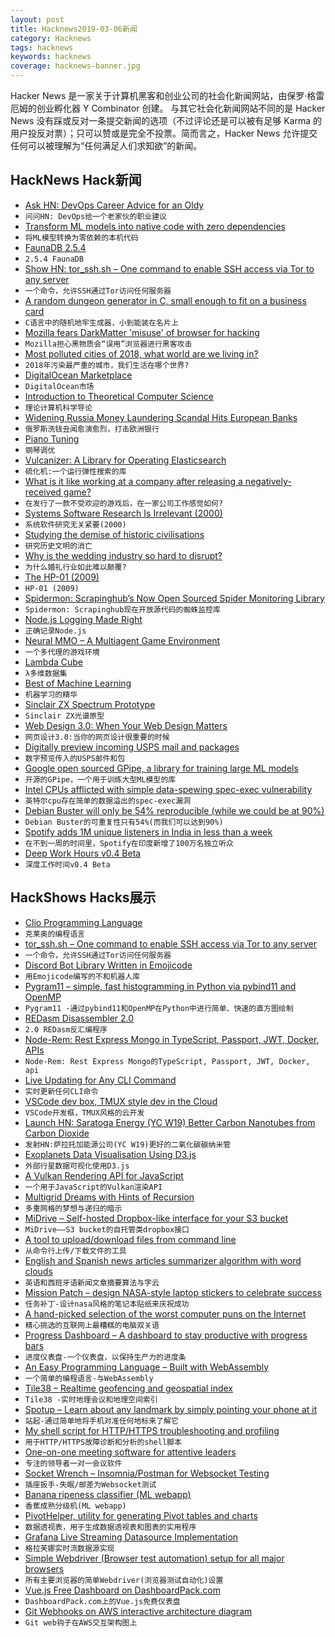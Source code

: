 ```yaml
---
layout: post
title: Hacknews2019-03-06新闻
category: Hacknews
tags: hacknews
keywords: hacknews
coverage: hacknews-banner.jpg
---
```


Hacker News 是一家关于计算机黑客和创业公司的社会化新闻网站，由保罗·格雷厄姆的创业孵化器 Y Combinator 创建。
与其它社会化新闻网站不同的是 Hacker News 没有踩或反对一条提交新闻的选项（不过评论还是可以被有足够 Karma 的用户投反对票）；只可以赞或是完全不投票。简而言之，Hacker News 允许提交任何可以被理解为“任何满足人们求知欲”的新闻。

## HackNews Hack新闻


- [Ask HN: DevOps Career Advice for an Oldy](item?id=19311482)
- `问问HN: DevOps给一个老家伙的职业建议`
- [Transform ML models into native code with zero dependencies](https://github.com/BayesWitnesses/m2cgen)
- `将ML模型转换为零依赖的本机代码`
- [FaunaDB 2.5.4](https://jepsen.io/analyses/faunadb-2.5.4)
- `2.5.4 FaunaDB`
- [Show HN: tor_ssh.sh – One command to enable SSH access via Tor to any server](https://gitlab.com/grownetics/devops/blob/master/tor_ssh.sh)
- `一个命令，允许SSH通过Tor访问任何服务器`
- [A random dungeon generator in C, small enough to fit on a business card](https://gist.github.com/munificent/b1bcd969063da3e6c298be070a22b604)
- `C语言中的随机地牢生成器，小到能装在名片上`
- [Mozilla fears DarkMatter &#39;misuse&#39; of browser for hacking](https://in.reuters.com/article/us-usa-spying-darkmatter/firefox-maker-fears-darkmatter-misuse-of-browser-for-hacking-idINKCN1QL28T)
- `Mozilla担心黑物质会“误用”浏览器进行黑客攻击`
- [Most polluted cities of 2018, what world are we living in?](https://www.airvisual.com/world-most-polluted-cities)
- `2018年污染最严重的城市，我们生活在哪个世界?`
- [DigitalOcean Marketplace](https://blog.digitalocean.com/introducing-digitalocean-marketplace/)
- `DigitalOcean市场`
- [Introduction to Theoretical Computer Science](https://introtcs.org)
- `理论计算机科学导论`
- [Widening Russia Money Laundering Scandal Hits European Banks](https://www.bloomberg.com/news/articles/2019-03-05/dirty-money-scandal-widens-with-reports-on-nordea-and-lithuania)
- `俄罗斯洗钱丑闻愈演愈烈，打击欧洲银行`
- [Piano Tuning](https://sidsite.com/articles/190303PianoTuning/)
- `钢琴调优`
- [Vulcanizer: A Library for Operating Elasticsearch](https://githubengineering.com/vulcanizer-a-library-for-elasticsearch/)
- `硫化机:一个运行弹性搜索的库`
- [What is it like working at a company after releasing a negatively-received game?](https://www.reddit.com/r/Games/comments/ax9uyj/what_is_it_like_working_at_a_company_during_and/)
- `在发行了一款不受欢迎的游戏后，在一家公司工作感觉如何?`
- [Systems Software Research Is Irrelevant (2000)](http://doc.cat-v.org/bell_labs/utah2000/)
- `系统软件研究无关紧要(2000)`
- [Studying the demise of historic civilisations](http://www.bbc.com/future/story/20190218-are-we-on-the-road-to-civilisation-collapse)
- `研究历史文明的消亡`
- [Why is the wedding industry so hard to disrupt?](https://www.vox.com/the-goods/2019/3/1/18246428/wedtech-wedding-startups-zola-the-knot)
- `为什么婚礼行业如此难以颠覆?`
- [The HP-01 (2009)](http://bytecollector.com/hp_01.htm)
- `HP-01 (2009)`
- [Spidermon: Scrapinghub’s Now Open Sourced Spider Monitoring Library](https://blog.scrapinghub.com/spidermon-scrapy-spider-monitoring)
- `Spidermon: Scrapinghub现在开放源代码的蜘蛛监控库`
- [Node.js Logging Made Right](https://itnext.io/nodejs-logging-made-right-117a19e8b4ce)
- `正确记录Node.js`
- [Neural MMO – A Multiagent Game Environment](https://blog.openai.com/neural-mmo/)
- `一个多代理的游戏环境`
- [Lambda Cube](https://en.wikipedia.org/wiki/Lambda_cube)
- `λ多维数据集`
- [Best of Machine Learning](http://bestofml.com/)
- `机器学习的精华`
- [Sinclair ZX Spectrum Prototype](http://www.computinghistory.org.uk/det/51620/Sinclair-ZX-Spectrum-Prototype/)
- `Sinclair ZX光谱原型`
- [Web Design 3.0: When Your Web Design Matters](https://nicepage.com/doc/article/20348/web-design-3-0-when-your-web-design-really-matters)
- `网页设计3.0:当你的网页设计很重要的时候`
- [Digitally preview incoming USPS mail and packages](https://informeddelivery.usps.com/box/pages/intro/start.action)
- `数字预览传入的USPS邮件和包`
- [Google open sourced GPipe, a library for training large ML models](https://ai.googleblog.com/2019/03/introducing-gpipe-open-source-library.html)
- `开源的GPipe，一个用于训练大型ML模型的库`
- [Intel CPUs afflicted with simple data-spewing spec-exec vulnerability](https://www.theregister.co.uk/2019/03/05/spoiler_intel_flaw/)
- `英特尔cpu存在简单的数据溢出的spec-exec漏洞`
- [Debian Buster will only be 54% reproducible (while we could be at 90%)](https://lists.debian.org/debian-devel/2019/03/msg00017.html)
- `Debian Buster的可重复性只有54%(而我们可以达到90%)`
- [Spotify adds 1M unique listeners in India in less than a week](https://www.reuters.com/article/us-spotify-india-idUSKCN1QL22C)
- `在不到一周的时间里，Spotify在印度新增了100万名独立听众`
- [Deep Work Hours v0.4 Beta](https://pomodoro-80211.firebaseapp.com/)
- `深度工作时间v0.4 Beta`


## HackShows Hacks展示

- [ Clio Programming Language](https://github.com/clio-lang/clio)
- `克莱奥的编程语言`
- [ tor_ssh.sh – One command to enable SSH access via Tor to any server](https://gitlab.com/grownetics/devops/blob/master/tor_ssh.sh)
- `一个命令，允许SSH通过Tor访问任何服务器`
- [ Discord Bot Library Written in Emojicode](https://github.com/MagnificentPako/plug)
- `用Emojicode编写的不和机器人库`
- [ Pygram11 – simple, fast histogramming in Python via pybind11 and OpenMP](https://github.com/drdavis/pygram11)
- `Pygram11 -通过pybind11和OpenMP在Python中进行简单、快速的直方图绘制`
- [ REDasm Disassembler 2.0](https://redasm.io/)
- `2.0 REDasm反汇编程序`
- [ Node-Rem: Rest Express Mongo in TypeScript, Passport, JWT, Docker, APIs](https://github.com/ngduc/node-rem)
- `Node-Rem: Rest Express Mongo的TypeScript, Passport, JWT, Docker, api`
- [ Live Updating for Any CLI Command](https://github.com/joshmeek/lv)
- `实时更新任何CLI命令`
- [ VSCode dev box, TMUX style dev in the Cloud](https://github.com/devbox-hero/ansible-roles)
- `VSCode开发框，TMUX风格的云开发`
- [Launch HN: Saratoga Energy (YC W19) Better Carbon Nanotubes from Carbon Dioxide](https://news.ycombinator.com/item?id=19303387)
- `发射HN:萨拉托加能源公司(YC W19)更好的二氧化碳碳纳米管`
- [ Exoplanets Data Visualisation Using D3.js](https://exoplanetexplore.now.sh/)
- `外部行星数据可视化使用D3.js`
- [ A Vulkan Rendering API for JavaScript](https://github.com/maierfelix/nvk)
- `一个用于JavaScript的Vulkan渲染API`
- [ Multigrid Dreams with Hints of Recursion](https://rosshaker.com/alice.html)
- `多重网格的梦想与递归的暗示`
- [ MiDrive – Self-hosted Dropbox-like interface for your S3 bucket](https://news.ycombinator.com/item?id=19311066)
- `MiDrive——S3 bucket的自托管类dropbox接口`
- [ A tool to upload/download files from command line](https://bashupload.com/)
- `从命令行上传/下载文件的工具`
- [ English and Spanish news articles summarizer algorithm with word clouds](https://github.com/PhantomInsights/summarizer)
- `英语和西班牙语新闻文章摘要算法与字云`
- [ Mission Patch – design NASA-style laptop stickers to celebrate success](https://mission-patch.com/)
- `任务补丁-设计nasa风格的笔记本贴纸来庆祝成功`
- [ A hand-picked selection of the worst computer puns on the Internet](http://puns.dev/)
- `精心挑选的互联网上最糟糕的电脑双关语`
- [ Progress Dashboard – A dashboard to stay productive with progress bars](https://progressdash.xyz)
- `进度仪表盘-一个仪表盘，以保持生产力的进度条`
- [ An Easy Programming Language – Built with WebAssembly](https://easyprog.online)
- `一个简单的编程语言-与WebAssembly`
- [ Tile38 – Realtime geofencing and geospatial index](https://github.com/tidwall/tile38)
- `Tile38 -实时地理会议和地理空间索引`
- [ Spotup – Learn about any landmark by simply pointing your phone at it](https://www.spotupapp.com)
- `站起-通过简单地将手机对准任何地标来了解它`
- [ My shell script for HTTP/HTTPS troubleshooting and profiling](https://github.com/trimstray/htrace.sh)
- `用于HTTP/HTTPS故障诊断和分析的shell脚本`
- [ One-on-one meeting software for attentive leaders](https://www.oneononemeeting.com/)
- `专注的领导者一对一会议软件`
- [ Socket Wrench – Insomnia/Postman for Websocket Testing](https://asleepysamurai.com/articles/socketwrench?show=hn1)
- `插座扳手-失眠/邮差为Websocket测试`
- [ Banana ripeness classifier (ML webapp)](https://isthisbananaripe.ml/)
- `香蕉成熟分级机(ML webapp)`
- [ PivotHelper, utility for generating Pivot tables and charts](https://bjoernkw.github.io/PivotHelper/)
- `数据透视表，用于生成数据透视表和图表的实用程序`
- [ Grafana Live Streaming Datasource Implementation](https://github.com/seanlaff/simple-streaming-datasource)
- `格拉芙娜实时流数据源实现`
- [ Simple Webdriver (Browser test automation) setup for all major browsers](https://news.ycombinator.com/item?id=19296733)
- `所有主要浏览器的简单Webdriver(浏览器测试自动化)设置`
- [ Vue.js Free Dashboard on DashboardPack.com](https://dashboardpack.com/theme-details/architectui-react-dashboard-free/)
- `DashboardPack.com上的Vue.js免费仪表盘`
- [ Git Webhooks on AWS interactive architecture diagram](https://app.ilograph.com/Git%20Webhooks%20on%20AWS)
- `Git web钩子在AWS交互架构图上`


